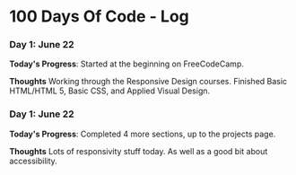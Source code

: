 # 100 Days Of Code - Log

### Day 1: June 22

**Today's Progress**: Started at the beginning on FreeCodeCamp.

**Thoughts** Working through the Responsive Design courses. Finished Basic HTML/HTML 5, Basic CSS, and Applied Visual Design.


### Day 1: June 22

**Today's Progress**: Completed 4 more sections, up to the projects page.

**Thoughts** Lots of responsivity stuff today. As well as a good bit about accessibility.
